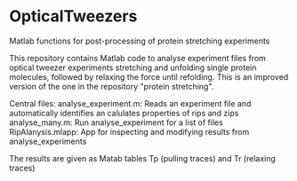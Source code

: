 # OpticalTweezers
Matlab functions for post-processing of protein stretching experiments

This repository contains Matlab code to analyse experiment files from optical tweezer experiments stretching and unfolding single protein molecules, followed by relaxing the force until refolding.
This is an improved version of the one in the repository "protein stretching". 

Central files:
analyse_experiment.m: Reads an experiment file and automatically identifies an calulates properties of rips and zips
analyse_many.m:  Run analyse_experiment for a list of files
RipAlanysis.mlapp:    App for inspecting and modifying results from analyse_experiments

The results are given as Matab tables Tp (pulling traces) and Tr (relaxing traces)
